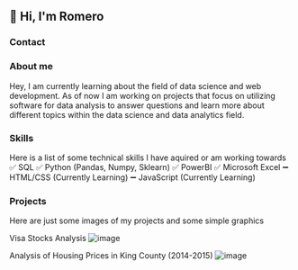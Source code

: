 ## 👋 Hi, I'm Romero

### Contact

### About me
Hey, I am currently learning about the field of data science and web development. As of now I am working on projects that focus on utilizing software for data analysis to answer questions and learn more about different topics within the data science and data analytics field. 



### Skills
Here is a list of some technical skills I have aquired or am working towards
  ✅ SQL
  ✅ Python (Pandas, Numpy, Sklearn)
  ✅ PowerBI
  ✅ Microsoft Excel
  ➖ HTML/CSS (Currently Learning)
  ➖ JavaScript (Currently Learning)
  
### Projects
Here are just some images of my projects and some simple graphics

Visa Stocks Analysis
![image](https://github.com/user-attachments/assets/152bc9d3-47a8-4e63-8203-f70fbe28a02e)

Analysis of Housing Prices in King County (2014-2015)
![image](https://github.com/user-attachments/assets/1b2d66a1-f195-4f10-afa2-204c0a2ec97e)

<!--
**Romero-Rb/Romero-Rb** is a ✨ _special_ ✨ repository because its `README.md` (this file) appears on your GitHub profile.

Here are some ideas to get you started:

- 🔭 I’m currently working on ...
- 🌱 I’m currently learning ...
- 👯 I’m looking to collaborate on ...
- 🤔 I’m looking for help with ...
- 💬 Ask me about ...
- 📫 How to reach me: ...
- 😄 Pronouns: ...
- ⚡ Fun fact: ...
-->
